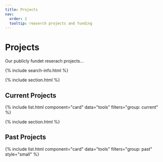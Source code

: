 ```yaml
---
title: Projects
nav:
  order: 2
  tooltip: reaserch projects and funding
---
```


# <i class="fas fa-tools"></i>Projects
Our publicly fundet reserach projects...

{% include search-info.html %}

{% include section.html %}

## Current Projects

{% include list.html component="card" data="tools" filters="group: current" %}

{% include section.html %}

## Past Projects

{% include list.html component="card" data="tools" filters="group: past" style="small" %}
